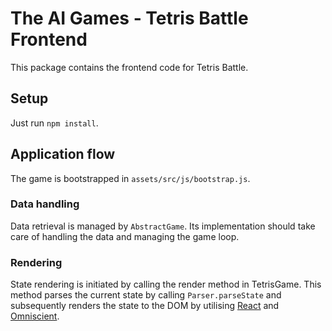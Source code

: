 # The AI Games - Tetris Battle Frontend

This package contains the frontend code for Tetris Battle. 

## Setup

Just run `npm install`.

## Application flow

The game is bootstrapped in `assets/src/js/bootstrap.js`.

### Data handling

Data retrieval is managed by `AbstractGame`. Its implementation should take care of handling the data and managing the game loop.

### Rendering

State rendering is initiated by calling the render method in TetrisGame. This method parses the current state by calling `Parser.parseState` and subsequently renders the state to the DOM by utilising [React](https://facebook.github.io/react/) and [Omniscient](http://omniscientjs.github.io/).